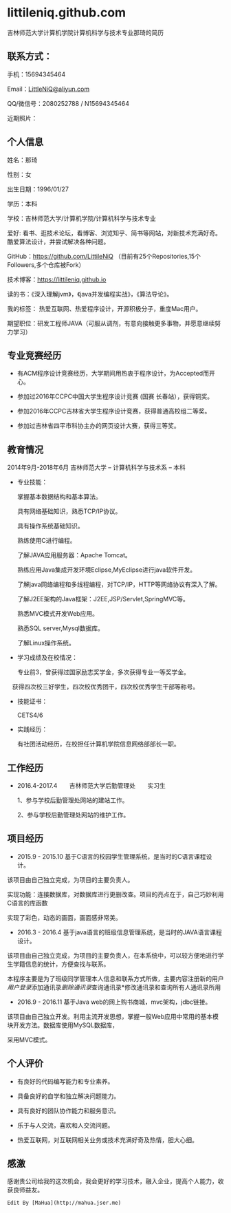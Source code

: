# littileniq.github.com
吉林师范大学计算机学院计算机科学与技术专业那琦的简历
## 联系方式：

手机：15694345464

Email：LittleNiQ@aliyun.com

QQ/微信号：2080252788 / N15694345464

近期照片：

## 个人信息

姓名：那琦

性别：女 

出生日期：1996/01/27

学历：本科

学校：吉林师范大学/计算机学院/计算机科学与技术专业

爱好: 看书、逛技术论坛，看博客、浏览知乎、简书等网站，对新技术充满好奇。酷爱算法设计，并尝试解决各种问题。

GitHub：https://github.com/LittileNiQ
（目前有25个Repositories,15个Followers,多个仓库被Fork）

技术博客：https://littileniq.github.io

读的书：《深入理解jvm》，《java并发编程实战》，《算法导论》。

我的标签： 热爱互联网、热爱程序设计，开源积极分子，重度Mac用户。

期望职位：研发工程师JAVA（可服从调剂，有意向接触更多事物，并愿意继续努力学习）

## 专业竞赛经历
   
 *  有ACM程序设计竞赛经历，大学期间用热衷于程序设计，为Accepted而开心。
   
 *  参加过2016年CCPC中国大学生程序设计竞赛 (国赛 长春站），获得铜奖。
   
 *  参加2016年CCPC吉林省大学生程序设计竞赛，获得普通高校组二等奖。
 
 *  参加过吉林省四平市科协主办的网页设计大赛，获得三等奖。

## 教育情况

2014年9月-2018年6月 吉林师范大学 – 计算机科学与技术系 – 本科
 
* 专业技能：

     掌握基本数据结构和基本算法。
     
     具有网络基础知识，熟悉TCP/IP协议。
     
     具有操作系统基础知识。
     
     熟练使用C进行编程。
     
     了解JAVA应用服务器：Apache Tomcat。
     
     熟练应用Java集成开发环境Eclipse,MyEclipse进行java软件开发。
     
     了解java网络编程和多线程编程，对TCP/IP，HTTP等网络协议有深入了解。
     
     了解J2EE架构的Java框架：J2EE,JSP/Servlet,SpringMVC等。
     
     熟悉MVC模式开发Web应用。
     
     熟悉SQL server,Mysql数据库。
     
     了解Linux操作系统。
     
* 学习成绩及在校情况：

     专业前3，曾获得过国家励志奖学金，多次获得专业一等奖学金。
    
     获得四次校三好学生，四次校优秀团干，四次校优秀学生干部等称号。

* 技能证书：
    
     CETS4/6
     
* 实践经历：
    
     有社团活动经历，在校担任计算机学院信息网络部部长一职。
 
## 工作经历    

   - 2016.4-2017.4　　吉林师范大学后勤管理处　　实习生
   
     1、参与学校后勤管理处网站的建站工作。

     2、参与学校后勤管理处网站的维护工作。

## 项目经历

   - 2015.9 - 2015.10    基于C语言的校园学生管理系统，是当时的C语言课程设计。
   
 该项目由自己独立完成，为项目的主要负责人。

 实现功能：连接数据库，对数据库进行更删改查。项目的亮点在于，自己巧妙利用C语言的库函数
 
 实现了彩色，动态的画面，画面感非常美。
   
   - 2016.3 - 2016.4    基于java语言的班级信息管理系统，是当时的JAVA语言课程设计。
   
 该项目由自己独立完成，为项目的主要负责人，在本系统中，可以较方便地进行学生学籍信息的统计，方便查找与联系。

 本程序主要是为了班级同学管理本人信息和联系方式所做，主要内容注册新的用户*用户登录*添加通讯录*删除通讯录*查询通讯录*修改通讯录和查询所有人通讯录所用
 
   - 2016.9 - 2016.11    基于Java web的网上购书商城，mvc架构，jdbc链接。
 
 该项目由自己独立开发。利用主流开发思想，掌握一般Web应用中常用的基本模块开发方法。数据库使用MySQL数据库，
 
 采用MVC模式。
 
##  个人评价

* 有良好的代码编写能力和专业素养。
  
* 具备良好的自学和独立解决问题能力。

* 具有良好的团队协作能力和服务意识。

* 乐于与人交流，喜欢和人交流问题。

* 热爱互联网，对互联网相关业务或技术充满好奇及热情，胆大心细。



## 感激


   感谢贵公司给我的这次机会，我会更好的学习技术，融入企业，提高个人能力，收获良师益友。


```
Edit By [MaHua](http://mahua.jser.me)
